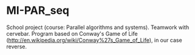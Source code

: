 MI-PAR_seq
==========

School project (course: Parallel algorithms and systems). Teamwork with cervebar. Program based on Conway's Game of Life (http://en.wikipedia.org/wiki/Conway%27s_Game_of_Life), in our case reverse. 